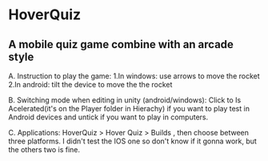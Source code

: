 # HoverQuiz
A mobile quiz game combine with an arcade style
-------------------------------------------------------------------------------------------------------------------------------------------------------------------------
A. Instruction to play the game:
1.In windows: use arrows to move the rocket
2.In android: tilt the device to move the the rocket
                                                   
B. Switching mode when editing in unity (android/windows):
Click to Is Acelerated(it's on the Player folder in Hierachy) if you want to play test in Android devices and untick if you want to play in computers.

C. Applications: 
HoverQuiz > Hover Quiz > Builds , then choose between three platforms. I didn't test the IOS one so don't know if it gonna work, but the others two is fine.
